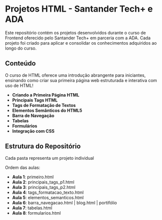 # Projetos HTML - Santander Tech+ e ADA

Este repositório contém os projetos desenvolvidos durante o curso de Frontend oferecido pelo Santander Tech+ em parceria com a ADA. Cada projeto foi criado para aplicar e consolidar os conhecimentos adquiridos ao longo do curso.

## Conteúdo
O curso de HTML oferece uma introdução abrangente para iniciantes, ensinando como criar sua primeira página web estruturada e interativa com uso de HTML! 

- **Criando a Primeira Página HTML**
- **Principais Tags HTML**
- **Tags de Formatação de Textos**
- **Elementos Semânticos do HTML5**
- **Barra de Navegação**
- **Tabelas**
- **Formulários**
- **Integração com CSS**


## Estrutura do Repositório

Cada pasta representa um projeto individual

Ordem das aulas:
- **Aula 1**: primeiro.html
- **Aula 2**: principais_tags_p1.html
- **Aula 3**: principais_tags_p2.html
- **Aula 4**: tags_formatacao_texto.html
- **Aula 5**: elementos_semanticos.html
- **Aula 6**: barra_navegacao.html | blog.html | portifólio
- **Aula 7**: tabelas.html
- **Aula 8**: formularios.html
